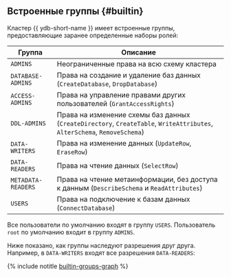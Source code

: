 ## Встроенные группы {#builtin}

Кластер {{ ydb-short-name }} имеет встроенные группы, предоставляющие заранее определенные наборы ролей:

Группа | Описание
--- | ---
`ADMINS` | Неограниченные права на всю схему кластера
`DATABASE-ADMINS` | Права на создание и удаление баз данных (`CreateDatabase`, `DropDatabase`)
`ACCESS-ADMINS` | Права на управление правами других пользователей (`GrantAccessRights`)
`DDL-ADMINS` | Права на изменение схемы баз данных (`CreateDirectory`, `CreateTable`, `WriteAttributes`, `AlterSchema`, `RemoveSchema`)
`DATA-WRITERS` | Права на изменение данных (`UpdateRow`, `EraseRow`)
`DATA-READERS` | Права на чтение данных (`SelectRow`)
`METADATA-READERS` | Права на чтение метаинформации, без доступа к данным (`DescribeSchema` и `ReadAttributes`)
`USERS` | Права на подключение к базам данных (`ConnectDatabase`)

Все пользователи по умолчанию входят в группу `USERS`. Пользователь `root` по умолчанию входит в группу `ADMINS`.

Ниже показано, как группы наследуют разрешения друг друга. Например, в `DATA-WRITERS` входят все разрешения `DATA-READERS`:

{% include notitle [builtin-groups-graph](../../../../_includes/builtin-groups-graph.md) %}
